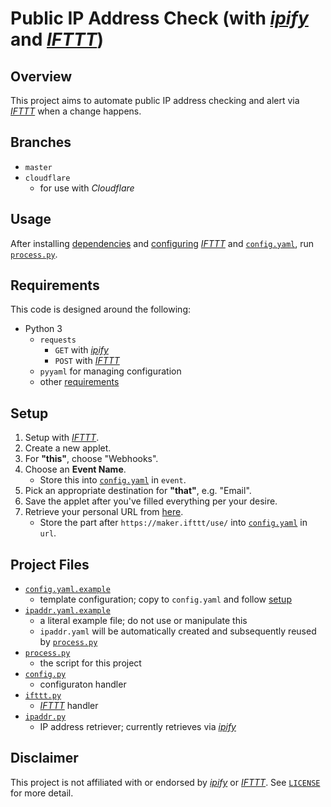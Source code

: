 # Public IP Address Check (with *[ipify][ipify]* and *[IFTTT][ifttt]*)

## Overview

This project aims to automate public IP address checking and alert via *[IFTTT][ifttt]* when a change happens.

## Branches

- `master`
- `cloudflare`
    - for use with *Cloudflare*

## Usage

After installing [dependencies](#requirements) and [configuring](#setup) *[IFTTT][ifttt]* and [`config.yaml`](config.yaml.example), run [`process.py`](process.py).

## Requirements

This code is designed around the following:

- Python 3
    - `requests`
        - `GET` with *[ipify][ipify]*
        - `POST` with *[IFTTT][ifttt]*
    - `pyyaml` for managing configuration
    - other [requirements](requirements.txt) 

## Setup

1. Setup with *[IFTTT][ifttt]*.
2. Create a new applet.
3. For **"this"**, choose "Webhooks".
4. Choose an **Event Name**.
    - Store this into [`config.yaml`](config.yaml.example) in `event`.
5. Pick an appropriate destination for **"that"**, e.g. "Email".
6. Save the applet after you've filled everything per your desire.
7. Retrieve your personal URL from [here](https://ifttt.com/maker_webhooks/settings).
    - Store the part after `https://maker.ifttt/use/` into [`config.yaml`](config.yaml.example) in `url`.

## Project Files

- [`config.yaml.example`](config.yaml.example)
    - template configuration; copy to `config.yaml` and follow [setup](#setup)
- [`ipaddr.yaml.example`](ipaddr.yaml.example)
    - a literal example file; do not use or manipulate this
    - `ipaddr.yaml` will be automatically created and subsequently reused by [`process.py`](process.py)
- [`process.py`](process.py)
    - the script for this project
- [`config.py`](config.py)
    - configuraton handler
- [`ifttt.py`](ifttt.py)
    - *[IFTTT][ifttt]* handler
- [`ipaddr.py`](ipaddr.py)
    - IP address retriever; currently retrieves via *[ipify][ipify]*

## Disclaimer

This project is not affiliated with or endorsed by *[ipify][ipify]* or *[IFTTT][ifttt]*. See [`LICENSE`](LICENSE) for more detail.

[ipify]: https://ipify.org
[ifttt]: https://ifttt.com
